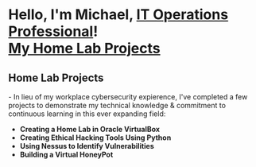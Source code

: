 <h1>Hello, I'm Michael, <a href="https://www.linkedin.com/in/michael-lawrence-it/">IT Operations Professional</a>!</br> <a href="https://github.com/mglcyberprojects">My Home Lab Projects</a></h1>

<h2>Home Lab Projects</h2> - In lieu of my workplace cybersecurity expierence, I've completed a few projects to demonstrate my technical knowledge & commitment to continuous learning in this ever expanding field:

</br>

- <b>Creating a Home Lab in Oracle VirtualBox</b>
- <b>Creating Ethical Hacking Tools Using Python</b>
- <b>Using Nessus to Identify Vulnerabilities</b>
- <b>Building a Virtual HoneyPot</b>
